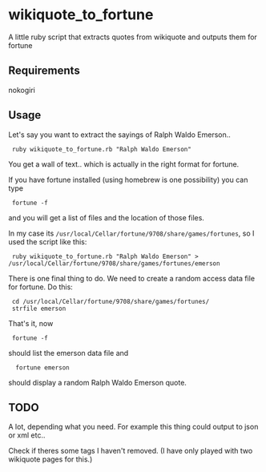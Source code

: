 # wikiquote_to_fortune
A little ruby script that extracts quotes from wikiquote and outputs them for fortune

## Requirements

nokogiri

## Usage

Let's say you want to extract the sayings of Ralph Waldo Emerson..

     ruby wikiquote_to_fortune.rb "Ralph Waldo Emerson"

You get a wall of text.. which is actually in the right format for fortune. 

If you have fortune installed (using homebrew is one possibility) you can type

     fortune -f
     
and you will get a list of files and the location of those files.

In my case its `/usr/local/Cellar/fortune/9708/share/games/fortunes`, so I used the script like this:

     ruby wikiquote_to_fortune.rb "Ralph Waldo Emerson" > /usr/local/Cellar/fortune/9708/share/games/fortunes/emerson
     
There is one final thing to do. We need to create a random access data file for fortune. Do this:

     cd /usr/local/Cellar/fortune/9708/share/games/fortunes/
     strfile emerson
     
That's it, now

     fortune -f
     
should list the emerson data file and 

      fortune emerson
      
should display a random Ralph Waldo Emerson quote.

## TODO

A lot, depending what you need. For example this thing could output to json or xml etc..

Check if theres some tags I haven't removed. (I have only played with two wikiquote pages for this.)


